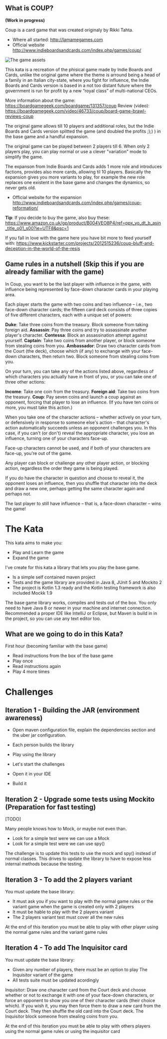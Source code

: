 ## What is COUP?

**(Work in progress)**

Coup is a card game that was created originaly by Rikki Tahta.

* Where all started: http://lamamegames.com
* Official website http://www.indieboardsandcards.com/index.php/games/coup/

![The game assets](https://github.com/franferri/my-codingdojos-katas/blob/master/kata-coup/img/coup_the_game.jpg)

This kata is a recreation of the phisical game made by Indie Boards and Cards, unlike the original game where the theme is arround being a head of a family in an Italian city-state, where you fight for influence, the Indie Boards and Cards version is based in a not too distant future where the government is run for profit by a new “royal class” of multi-national CEOs.

More information about the game: https://boardgamegeek.com/boardgame/131357/coup
Review (video): https://boardgamegeek.com/video/46733/coup/board-game-brawl-reviews-coup

The original game allows till 10 players and additional roles, but the Indie Boards and Cards version splitted the game (and doubled the profits ;);) ) in the base game and a handful expansion.

The original game can be played between 2 players till 6.
When only 2 players play, you can play normal or use a clever "variation" mode to simplify the game.

The expanson from Indie Boards and Cards adds 1 more role and introduces factions, provides also more cards, allowing til 10 players. Basically the expansion gives you more variants to play, for example the new role replaces one existent in the base game and changes the dynamics, so never gets old.

* Official website for the expansion http://www.indieboardsandcards.com/index.php/games/coup-reformation/

**Tip**: If you decide to buy the game, also buy these: https://www.amazon.co.uk/gp/product/B004VEO8P4/ref=ppx_yo_dt_b_asin_title_o01_s00?ie=UTF8&psc=1

If you fall in love with the game here you have bit more to feed yourself with: https://www.kickstarter.com/projects/2012515236/coup-bluff-and-deception-in-the-world-of-the-resis

## Game rules in a nutshell (Skip this if you are already familiar with the game)

In Coup, you want to be the last player with influence in the game, with influence being represented by face-down character cards in your playing area.

Each player starts the game with two coins and two influence – i.e., two face-down character cards; the fifteen card deck consists of three copies of five different characters, each with a unique set of powers:

**Duke**: Take three coins from the treasury. Block someone from taking foreign aid.
**Assassin**: Pay three coins and try to assassinate another player's character.
**Contessa**: Block an assassination attempt against yourself.
**Captain**: Take two coins from another player, or block someone from stealing coins from you.
**Ambassador**: Draw two character cards from the Court (the deck), choose which (if any) to exchange with your face-down characters, then return two. Block someone from stealing coins from you.

On your turn, you can take any of the actions listed above, regardless of which characters you actually have in front of you, or you can take one of three other actions:

**Income**: Take one coin from the treasury.
**Foreign aid**: Take two coins from the treasury.
**Coup**: Pay seven coins and launch a coup against an opponent, forcing that player to lose an influence. (If you have ten coins or more, you must take this action.)

When you take one of the character actions – whether actively on your turn, or defensively in response to someone else's action – that character's action automatically succeeds unless an opponent challenges you. In this case, if you can't (or don't) reveal the appropriate character, you lose an influence, turning one of your characters face-up.

Face-up characters cannot be used, and if both of your characters are face-up, you're out of the game.

Any player can block or challenge any other player action, or blocking action, regardless the order they game is being played.

If you do have the character in question and choose to reveal it, the opponent loses an influence, then you shuffle that character into the deck and draw a new one, perhaps getting the same character again and perhaps not.

The last player to still have influence – that is, a face-down character – wins the game!

# The Kata

This kata aims to make you:
* Play and Learn the game
* Expand the game

I've create for this kata a library that lets you play the base game.
* Is a simple self contained maven project
* Tests and the game library are provided in Java 8, JUnit 5 and Mockito 2
* The project is Kotlin 1.3 ready and the Kotlin testing framework is also included Mockk 1.9

The base game library works, compiles and tests out of the box.
You only need to have Java 8 or newer in your machine and internet connection.
Recommended a proper IDE like IntelliJ or Eclipse, but Maven is build in in the project, so you can use any text editor too.

## What are we going to do in this Kata?

First hour (becoming familiar with the base game)
* Read instructions from the box of the base game
* Play once
* Read instructions again
* Play 4 more times

# Challenges

## Iteration 1 - Building the JAR (environment awareness)

* Open maven configuration file, explain the dependencies section and the uber jar configuration.
* Each person builds the library
* Play using the library
* Let's start the challenges

* Open it in your IDE
* Build it

## Iteration 2 - Upgrade some tests using Mockito (Preparation for fast testing)

[TODO]

Many people knows how to Mock, or maybe not even than.
* Look for a simple test were we can use a Mock
* Look for a simple test were we can use spy()

The challenge is to update this tests to use the mock and spy() instead of normal classes.
This drives to update the library to have to expose less internal methods because the testing.

## Iteration 3 - To add the 2 players variant

You must update the base library:
* It must ask you if you want to play with the normal game rules or the variant game when the game is created only with 2 players
* It must be hable to play with the 2 players variant
* The 2 players variant test must cover all the new rules

At the end of this iteration you must be able to play with other player using the normal game rules and the variant game rules

## Iteration 4 - To add The Inquisitor card

You must update the base library:
* Given any number of players, there must be an option to play The Inquisitor variant of the game
* All tests suite must be updated acordingly

Inquisitor: Draw one character card from the Court deck and choose whether or not to exchange it with one of your face-down characters, or force an opponent to show you one of their character cards (their choice which). If you wish it, you may then force them to draw a new card from the Court deck. They then shuffle the old card into the Court deck.
The Inquisitor block someone from stealing coins from you.

At the end of this iteration you must be able to play with others players using the normal game rules or using the inquisitor card




